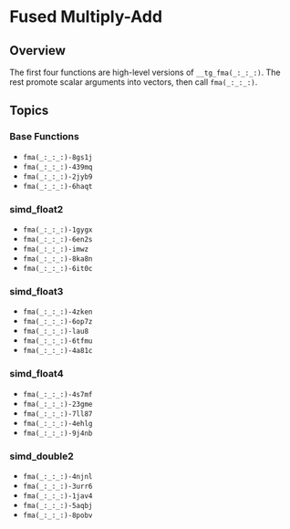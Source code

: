 # Fused Multiply-Add

## Overview

The first four functions are high-level versions of `__tg_fma(_:_:_:)`. The rest promote scalar arguments into vectors, then call `fma(_:_:_:)`.

## Topics

### Base Functions

- ``fma(_:_:_:)-8gs1j``
- ``fma(_:_:_:)-439mq``
- ``fma(_:_:_:)-2jyb9``
- ``fma(_:_:_:)-6haqt``

### simd\_float2

- ``fma(_:_:_:)-1gygx``
- ``fma(_:_:_:)-6en2s``
- ``fma(_:_:_:)-imwz``
- ``fma(_:_:_:)-8ka8n``
- ``fma(_:_:_:)-6it0c``

### simd\_float3

- ``fma(_:_:_:)-4zken``
- ``fma(_:_:_:)-6op7z``
- ``fma(_:_:_:)-lau8``
- ``fma(_:_:_:)-6tfmu``
- ``fma(_:_:_:)-4a81c``

### simd\_float4

- ``fma(_:_:_:)-4s7mf``
- ``fma(_:_:_:)-23gme``
- ``fma(_:_:_:)-7ll87``
- ``fma(_:_:_:)-4ehlg``
- ``fma(_:_:_:)-9j4nb``

### simd\_double2

- ``fma(_:_:_:)-4njnl``
- ``fma(_:_:_:)-3urr6``
- ``fma(_:_:_:)-1jav4``
- ``fma(_:_:_:)-5aqbj``
- ``fma(_:_:_:)-8pobv``
